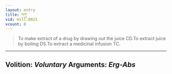 ```yaml
---
layout: entry
title: བཀུ་
vid: Hill:0021
vcount: 0
---
```

> To make extract of a drug by drawing out the juice CD\.To extract juice by boiling DS\.To extract a medicinal infusion TC\.

---
Volition: _Voluntary_
Arguments: _Erg-Abs_
---


